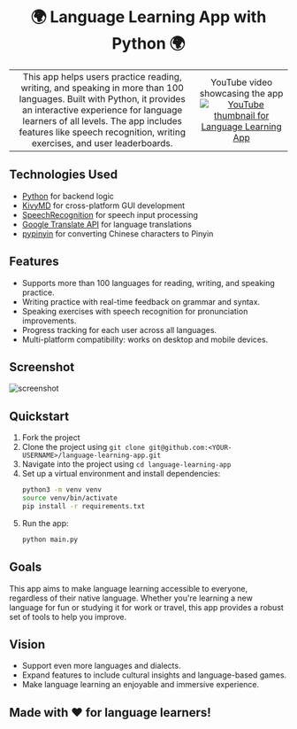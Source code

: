 <h1 align="center">
  🌍 Language Learning App with Python 🌍
</h1>

<table border="0">
  <tr>
    <td align="center">
      This app helps users practice reading, writing, and speaking in more than 100 languages. Built with Python, it provides an interactive experience for language learners of all levels. The app includes features like speech recognition, writing exercises, and user leaderboards.
    </td>
    <td align="center">
      YouTube video showcasing the app
      <a href="https://www.youtube.com/watch?v=JasEYgm9m14">
        <img src="https://img.youtube.com/vi/JasEYgm9m14/0.jpg" alt="YouTube thumbnail for Language Learning App" />
      </a>
    </td>
  </tr>
</table>

## Technologies Used

- [Python](https://www.python.org) for backend logic
- [KivyMD](https://kivymd.readthedocs.io/en/latest) for cross-platform GUI development
- [SpeechRecognition](https://pypi.org/project/SpeechRecognition/) for speech input processing
- [Google Translate API](https://cloud.google.com/translate/docs) for language translations
- [pypinyin](https://pypi.org/project/pypinyin/) for converting Chinese characters to Pinyin

## Features

- Supports more than 100 languages for reading, writing, and speaking practice.
- Writing practice with real-time feedback on grammar and syntax.
- Speaking exercises with speech recognition for pronunciation improvements.
- Progress tracking for each user across all languages.
- Multi-platform compatibility: works on desktop and mobile devices.

## Screenshot

![screenshot](https://user-images.githubusercontent.com/YOUR_USERNAME/language-learning-app/screenshot.png)

## Quickstart

1. Fork the project
2. Clone the project using `git clone git@github.com:<YOUR-USERNAME>/language-learning-app.git`
3. Navigate into the project using `cd language-learning-app`
4. Set up a virtual environment and install dependencies:
    ```bash
    python3 -m venv venv
    source venv/bin/activate
    pip install -r requirements.txt
    ```
5. Run the app:
    ```bash
    python main.py
    ```
    
## Goals

This app aims to make language learning accessible to everyone, regardless of their native language. Whether you're learning a new language for fun or studying it for work or travel, this app provides a robust set of tools to help you improve.

## Vision

- Support even more languages and dialects.
- Expand features to include cultural insights and language-based games.
- Make language learning an enjoyable and immersive experience.

## Made with ❤️ for language learners!

